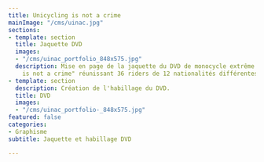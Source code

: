 ```yaml
---
title: Unicycling is not a crime
mainImage: "/cms/uinac.jpg"
sections:
- template: section
  title: Jaquette DVD
  images:
  - "/cms/uinac_portfolio_848x575.jpg"
  description: Mise en page de la jaquette du DVD de monocycle extrême "Unicycling
    is not a crime" réunissant 36 riders de 12 nationalités différentes
- template: section
  description: Création de l'habillage du DVD.
  title: DVD
  images:
  - "/cms/uinac_portfolio-_848x575.jpg"
featured: false
categories:
- Graphisme
subtitle: Jaquette et habillage DVD

---
```

